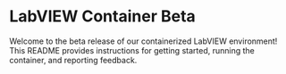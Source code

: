# LabVIEW Container Beta
Welcome to the beta release of our containerized LabVIEW environment! This README provides instructions for getting started, running the container, and reporting feedback.

